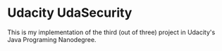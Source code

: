 # Udacity UdaSecurity

This is my implementation of the third (out of three) project in Udacity's Java Programing Nanodegree.
